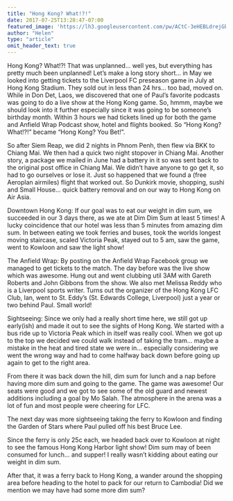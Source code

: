 ```yaml
---
title: "Hong Kong? What!?!"
date: 2017-07-25T13:28:47-07:00
featured_image: 'https://lh3.googleusercontent.com/pw/ACtC-3eHEBLdrejGbJTUdkxuFbtbv3FATPbC5UlUpEwYHsIs92I51l_ut4Gy6a9Ck4KvNEGSVWb8ygZMYTJHU6cruROvYjJzOO8hnN-bOqKBMDP9vnqQlLDYIGEi7wPSBItdAfUcVSbkbrxgXpUBNZdeKPlaVw=w1210-h908-no'
author: "Helen"
type: "article"
omit_header_text: true
---
```


Hong Kong? What!?!  That was unplanned… well yes, but everything has pretty much been unplanned!  Let’s make a long story short… in May we looked into getting tickets to the Liverpool FC preseason game in July at Hong Kong Stadium.  They sold out in less than 24 hrs… too bad, moved on.  While in Don Det, Laos, we discovered that one of Paul’s favorite podcasts was going to do a live show at the Hong Kong game.  So, hmmm, maybe we should look into it further especially since it was going to be someone’s birthday month.  Within 3 hours we had tickets lined up for both the game and Anfield Wrap Podcast show, hotel and flights booked.  So “Hong Kong? What!?!” became “Hong Kong? You Bet!”. 

So after Siem Reap, we did 2 nights in Phnom Penh, then flew via BKK to Chiang Mai.  We then had a quick two night stopover in Chiang Mai.  Another story, a package we mailed in June had a battery in it so was sent back to the original post office in Chiang Mai.  We didn’t have anyone to go get it, so had to go ourselves or lose it. Just so happened that we found a (free Aeroplan airmiles) flight that worked out.  So Dunkirk movie, shopping, sushi and Small House… quick battery removal and on our way to Hong Kong on Air Asia. 



Downtown Hong Kong:
If our goal was to eat our weight in dim sum, we succeeded in our 3 days there, as we ate at Dim Dim Sum at least 5 times!  A lucky coincidence that our hotel was less than 5 minutes from amazing dim sum.  In between eating we took ferries and buses, took the worlds longest moving staircase, scaled Victoria Peak, stayed out to 5 am, saw the game, went to Kowloon and saw the light show!






The Anfield Wrap:
By posting on the Anfield Wrap Facebook group we managed to get tickets to the match.  The day before was the live show which was awesome.  Hung out and went clubbing util 3AM with Gareth Roberts and John Gibbons from the show.  We also met Melissa Reddy who is a Liverpool sports writer.  Turns out the organizer of the Hong Kong LFC Club, Ian, went to St. Eddy’s (St. Edwards College, Liverpool) just a year or two behind Paul.  Small world!





Sightseeing:
Since we only had a really short time here, we still got up early(ish) and made it out to see the sights of Hong Kong.  We started with a bus ride up to Victoria Peak which in itself was really cool.  When we got up to the top we decided we could walk instead of taking the tram… maybe a mistake in the heat and tired state we were in… especially considering we went the wrong way and had to come halfway back down before going up again to get to the right area.





From there it was back down the hill, dim sum for lunch and a nap before having more dim sum and going to the game. The game was awesome!  Our seats were good and we got to see some of the old guard and newest additions including a goal by Mo Salah.  The atmosphere in the arena was a lot of fun and most people were cheering for LFC. 



The next day was more sightseeing taking the ferry to Kowloon and finding the Garden of Stars where Paul pulled off his best Bruce Lee. 




Since the ferry is only 25c each, we headed back over to Kowloon at night to see the famous Hong Kong Harbor light show!  Dim sum may of been consumed for lunch… and supper!  I really wasn’t kidding about eating our weight in dim sum. 





After that, it was a ferry back to Hong Kong, a wander around the shopping area before heading to the hotel to pack for our return to Cambodia!  Did we mention we may have had some more dim sum? 